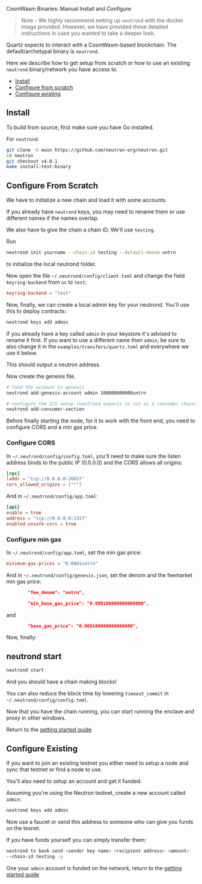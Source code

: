   CosmWasm Binaries: Manual Install and Configure

> Note - We highly recommend setting up `neutrond` with the docker image provided. However, we have provided these detailed instructions in case you wanted to take a deeper look.

Quartz expects to interact with a CosmWasm-based blockchain. 
The default/archetypal binary is `neutrond`. 

Here we describe how to get setup from scratch or how to use an existing `neutrond`
binary/network you have access to.

- [Install](#install)
- [Configure from scratch](#configure-from-scratch)
- [Configure existing](#configure-existing)

## Install

To build from source, first make sure you have Go installed.

For `neutrond`:

```bash
git clone -b main https://github.com/neutron-org/neutron.git
cd neutron
git checkout v4.0.1
make install-test-binary
```

## Configure From Scratch

We have to initialize a new chain and load it with some accounts.

If you already have `neutrond` keys, you may need to rename them or use
different names if the names overlap.

We also have to give the chain a chain ID. We'll use `testing`.

Run 

```bash
neutrond init yourname --chain-id testing --default-denom untrn
```

to initialize the local neutrond folder.

Now open the file `~/.neutrond/config/client.toml` and change the field
`keyring-backend` from `os` to `test`:

```toml 
keyring-backend = "test" 
```

Now, finally, we can create a local admin key for your neutrond. You'll use this to
deploy contracts:

```bash 
neutrond keys add admin 
```

If you already have a key called `admin` in your keystore it's advised to rename it first.
If you want to use a different name then `admin`, be sure to also change it in
the `examples/transfers/quartz.toml` and everywhere we use it below.

This should output a neutron address. 

Now create the genesis file.

```bash 
# fund the account in genesis 
neutrond add-genesis-account admin 100000000000untrn

# configure the ICS setup (neutrond expects to run as a consumer chain)
neutrond add-consumer-section
```

Before finally starting the node, for it to work with the front end, you need to
configure CORS and a min gas price.

### Configure CORS

In `~/.neutrond/config/config.toml`, you'll need to make sure the listen address
binds to the public IP (0.0.0.0) and the CORS allows all origins:

```toml 
[rpc] 
laddr = "tcp://0.0.0.0:26657" 
cors_allowed_origins = ["*"] 
```

And in `~/.neutrond/config/app.toml`:

```toml 
[api] 
enable = true 
address = "tcp://0.0.0.0:1317" 
enabled-unsafe-cors = true 
```

### Configure min gas

In `~/.neutrond/config/app.toml`, set the min gas price:

```toml
minimum-gas-prices = "0.0001untrn"
```

And in `~/.neutrond/config/genesis.json`, set the denom and the feemarket min gas price:

```json
        "fee_denom": "untrn", 
```

```json
        "min_base_gas_price": "0.000100000000000000",
```

and 

```json
        "base_gas_price": "0.000100000000000000",
```

Now, finally:

## neutrond start

```bash 
neutrond start 
```

And you should have a chain making blocks!

You can also reduce the block time by lowering `timeout_commit` in
`~/.neutrond/config/config.toml`.

Now that you have the chain running, you can start running the enclave and proxy
in other windows.

Return to the [getting started guide](/docs/getting_started.md#installation)

## Configure Existing

If you want to join an existing testnet you either need to setup a node and 
sync that testnet or find a node to use.

You'll also need to setup an account and get it funded.

Assuming you're using the Neutron testnet, create a new account called `admin`:

```bash
neutrond keys add admin
```

Now use a faucet or send this address to someone who can give you funds on the tesnet. 

If you have funds yourself you can simply transfer them:

```bash 
neutrond tx bank send <sender key name> <recipient address> <amount>
--chain-id testing -y 
```

One your `admin` account is funded on the network, return to the [getting started guide](/docs/getting_started.md#installation)
